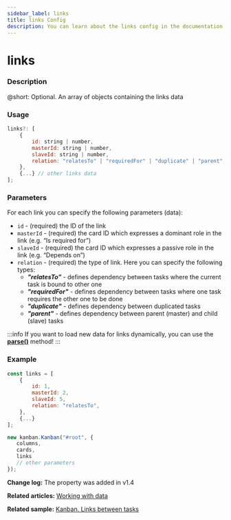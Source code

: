 ```yaml
---
sidebar_label: links
title: links Config
description: You can learn about the links config in the documentation of the DHTMLX JavaScript Kanban library. Browse developer guides and API reference, try out code examples and live demos, and download a free 30-day evaluation version of DHTMLX Kanban.
---
```


# links

### Description

@short: Optional. An array of objects containing the links data

### Usage

~~~jsx {}
links?: [
    {
        id: string | number,
        masterId: string | number,
        slaveId: string | number,
        relation: "relatesTo" | "requiredFor" | "duplicate" | "parent",
    },    
    {...} // other links data
];
~~~

### Parameters

For each link you can specify the following parameters (data):

- `id` - (required) the ID of the link
- `masterId` - (required) the card ID which expresses a dominant role in the link (e.g. “Is required for”)
- `slaveId` - (required) the card ID which expresses a passive role in the link (e.g. “Depends on”)
- `relation` - (required) the type of link. Here you can specify the following types:
    - ***"relatesTo"*** -  defines dependency between tasks where the current task is bound to other one
    - ***"requiredFor"*** - defines dependency between tasks where one task requires the other one to be done
    - ***"duplicate"*** - defines dependency between duplicated tasks
    - ***"parent"*** - defines dependency between parent (master) and child (slave) tasks

:::info
If you want to load new data for links dynamically, you can use the [**parse()**](../../methods/js_kanban_parse_method) method!
:::

### Example

~~~jsx {1-9,14}
const links = [
    {
        id: 1,
        masterId: 2,
        slaveId: 5,
        relation: "relatesTo",
    },
    {...}
];

new kanban.Kanban("#root", {
   columns,
   cards,
   links
   // other parameters
});
~~~

**Change log:** The property was added in v1.4

**Related articles:** [Working with data](../../../guides/working_with_data)

**Related sample:** [Kanban. Links between tasks](https://snippet.dhtmlx.com/81qu7qh0?tag=kanban)
